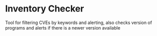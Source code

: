 # Inventory Checker

Tool for filtering CVEs by keywords and alerting, also checks version of programs and alerts if there is a newer version available
